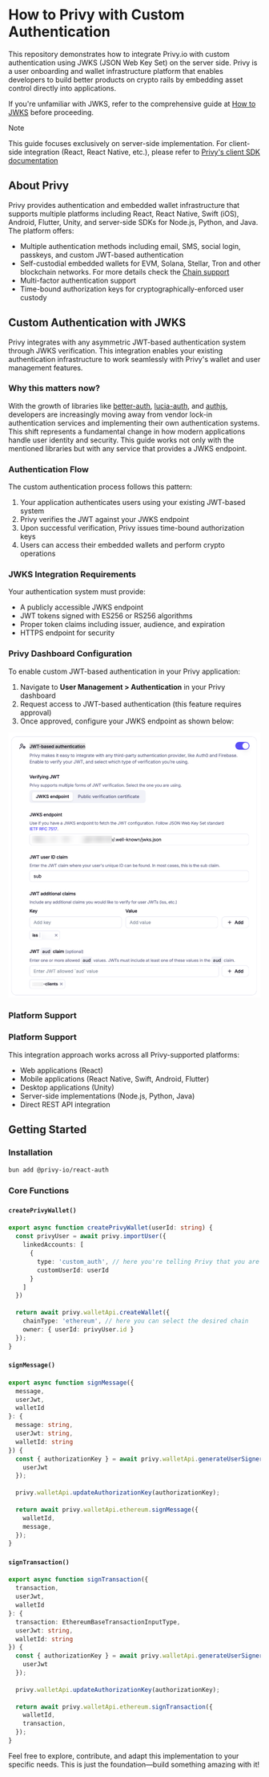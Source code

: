 # How to Privy with Custom Authentication

This repository demonstrates how to integrate Privy.io with custom authentication using JWKS (JSON Web Key Set) on the server side. Privy is a user onboarding and wallet infrastructure platform that enables developers to build better products on crypto rails by embedding asset control directly into applications.

If you're unfamiliar with JWKS, refer to the comprehensive guide at [How to JWKS](https://github.com/vicentesan/how-to-jwks) before proceeding.

> [!NOTE]
> This guide focuses exclusively on server-side implementation. For client-side integration (React, React Native, etc.), please refer to [Privy's client SDK documentation](https://docs.privy.io/welcome)


## About Privy

Privy provides authentication and embedded wallet infrastructure that supports multiple platforms including React, React Native, Swift (iOS), Android, Flutter, Unity, and server-side SDKs for Node.js, Python, and Java. The platform offers:

- Multiple authentication methods including email, SMS, social login, passkeys, and custom JWT-based authentication
- Self-custodial embedded wallets for EVM, Solana, Stellar, Tron and other blockchain networks. For more details check the [Chain support](https://docs.privy.io/transaction-management/chain-support)
- Multi-factor authentication support
- Time-bound authorization keys for cryptographically-enforced user custody

## Custom Authentication with JWKS

Privy integrates with any asymmetric JWT-based authentication system through JWKS verification. This integration enables your existing authentication infrastructure to work seamlessly with Privy's wallet and user management features.

### Why this matters now?

With the growth of libraries like [better-auth](https://github.com/better-auth), [lucia-auth](https://lucia-auth.com), and [authjs](https://authjs.dev), developers are increasingly moving away from vendor lock-in authentication services and implementing their own authentication systems. This shift represents a fundamental change in how modern applications handle user identity and security. This guide works not only with the mentioned libraries but with any service that provides a JWKS endpoint.

### Authentication Flow

The custom authentication process follows this pattern:

1. Your application authenticates users using your existing JWT-based system
2. Privy verifies the JWT against your JWKS endpoint
3. Upon successful verification, Privy issues time-bound authorization keys
4. Users can access their embedded wallets and perform crypto operations

### JWKS Integration Requirements

Your authentication system must provide:

- A publicly accessible JWKS endpoint
- JWT tokens signed with ES256 or RS256 algorithms
- Proper token claims including issuer, audience, and expiration
- HTTPS endpoint for security

### Privy Dashboard Configuration

To enable custom JWT-based authentication in your Privy application:

1. Navigate to **User Management > Authentication** in your Privy dashboard
2. Request access to JWT-based authentication (this feature requires approval)
3. Once approved, configure your JWKS endpoint as shown below:

![Privy Dashboard JWT Configuration](./assets/privy-dashboard-jwt-config.png)

### Platform Support

### Platform Support

This integration approach works across all Privy-supported platforms:

- Web applications (React)
- Mobile applications (React Native, Swift, Android, Flutter)
- Desktop applications (Unity)
- Server-side implementations (Node.js, Python, Java)
- Direct REST API integration

## Getting Started

### Installation

```bash
bun add @privy-io/react-auth
```

### Core Functions

#### `createPrivyWallet()`

```ts
export async function createPrivyWallet(userId: string) {
  const privyUser = await privy.importUser({
    linkedAccounts: [
      {
        type: 'custom_auth', // here you're telling Privy that you are going to use your OWN auth system to authenticate with this user
        customUserId: userId
      }
    ]
  })

  return await privy.walletApi.createWallet({
    chainType: 'ethereum', // here you can select the desired chain
    owner: { userId: privyUser.id }
  });
}
```

#### `signMessage()`

```ts
export async function signMessage({
  message,
  userJwt,
  walletId
}: {
  message: string,
  userJwt: string,
  walletId: string
}) {
  const { authorizationKey } = await privy.walletApi.generateUserSigner({
    userJwt
  });

  privy.walletApi.updateAuthorizationKey(authorizationKey);

  return await privy.walletApi.ethereum.signMessage({
    walletId,
    message,
  });
}
```

#### `signTransaction()`

```ts
export async function signTransaction({
  transaction,
  userJwt,
  walletId
}: {
  transaction: EthereumBaseTransactionInputType,
  userJwt: string,
  walletId: string
}) {
  const { authorizationKey } = await privy.walletApi.generateUserSigner({
    userJwt
  });

  privy.walletApi.updateAuthorizationKey(authorizationKey);

  return await privy.walletApi.ethereum.signTransaction({
    walletId,
    transaction, 
  });
}
```

Feel free to explore, contribute, and adapt this implementation to your specific needs. This is just the foundation—build something amazing with it!